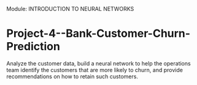 Module: INTRODUCTION TO NEURAL NETWORKS

# Project-4--Bank-Customer-Churn-Prediction

Analyze the customer data, build a neural network to help the operations team identify the customers that are more likely to churn, and provide recommendations on how to retain such customers.
